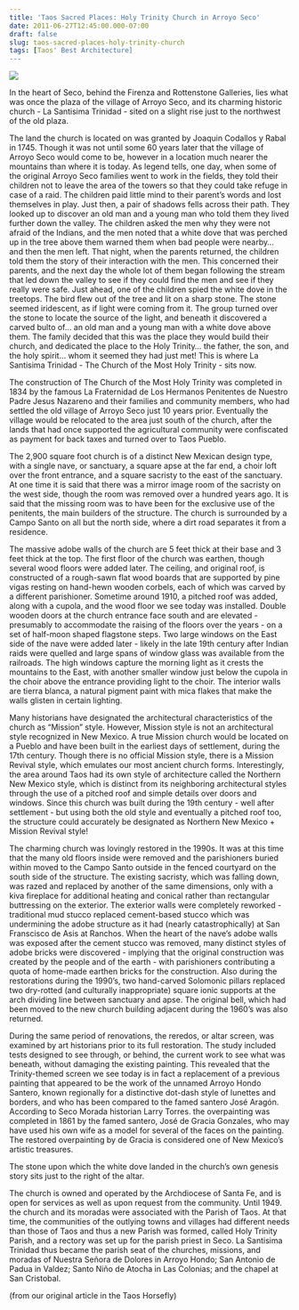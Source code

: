 ```yaml
---
title: 'Taos Sacred Places: Holy Trinity Church in Arroyo Seco'
date: 2011-06-27T12:45:00.000-07:00
draft: false
slug: taos-sacred-places-holy-trinity-church
tags: [Taos' Best Architecture]
---
```


  

![](/images/blog/legacy/P1170200+%2528Large%2529.JPG)

  
  
In the heart of Seco, behind the Firenza and Rottenstone Galleries, lies what was once the plaza of the village of Arroyo Seco, and its charming historic church - La Santisima Trinidad - sited on a slight rise just to the northwest of the old plaza.  
  
The land the church is located on was granted by Joaquin Codallos y Rabal in 1745. Though it was not until some 60 years later that the village of Arroyo Seco would come to be, however in a location much nearer the mountains than where it is today. As legend tells, one day, when some of the original Arroyo Seco families went to work in the fields, they told their children not to leave the area of the towers so that they could take refuge in case of a raid. The children paid little mind to their parent’s words and lost themselves in play. Just then, a pair of shadows fells across their path. They looked up to discover an old man and a young man who told them they lived further down the valley. The children asked the men why they were not afraid of the Indians, and the men noted that a white dove that was perched up in the tree above them warned them when bad people were nearby… and then the men left. That night, when the parents returned, the children told them the story of their interaction with the men. This concerned their parents, and the next day the whole lot of them began following the stream that led down the valley to see if they could find the men and see if they really were safe. Just ahead, one of the children spied the white dove in the treetops. The bird flew out of the tree and lit on a sharp stone. The stone seemed iridescent, as if light were coming from it. The group turned over the stone to locate the source of the light, and beneath it discovered a carved bulto of… an old man and a young man with a white dove above them. The family decided that this was the place they would build their church, and dedicated the place to the Holy Trinity… the father, the son, and the holy spirit… whom it seemed they had just met! This is where La Santisima Trinidad - The Church of the Most Holy Trinity - sits now.   
  
[](http://draft.blogger.com/blogger.g?blogID=8313365144772343043)The construction of The Church of the Most Holy Trinity was completed in 1834 by the famous La Fraternidad de Los Hermanos Penitentes de Nuestro Padre Jesus Nazareno and their families and community members, who had settled the old village of Arroyo Seco just 10 years prior. Eventually the village would be relocated to the area just south of the church, after the lands that had once supported the agricultural community were confiscated as payment for back taxes and turned over to Taos Pueblo.  
  
The 2,900 square foot church is of a distinct New Mexican design type, with a single nave, or sanctuary, a square apse at the far end, a choir loft over the front entrance, and a square sacristy to the east of the sanctuary. At one time it is said that there was a mirror image room of the sacristy on the west side, though the room was removed over a hundred years ago. It is said that the missing room was to have been for the exclusive use of the penitents, the main builders of the structure. The church is surrounded by a Campo Santo on all but the north side, where a dirt road separates it from a residence.  
  
The massive adobe walls of the church are 5 feet thick at their base and 3 feet thick at the top. The first floor of the church was earthen, though several wood floors were added later. The ceiling, and original roof, is constructed of a rough-sawn flat wood boards that are supported by pine vigas resting on hand-hewn wooden corbels, each of which was carved by a different parishioner. Sometime around 1910, a pitched roof was added, along with a cupola, and the wood floor we see today was installed. Double wooden doors at the church entrance face south and are elevated - presumably to accommodate the raising of the floors over the years - on a set of half-moon shaped flagstone steps. Two large windows on the East side of the nave were added later - likely in the late 19th century after Indian raids were quelled and large spans of window glass was available from the railroads. The high windows capture the morning light as it crests the mountains to the East, with another smaller window just below the cupola in the choir above the entrance providing light to the choir. The interior walls are tierra blanca, a natural pigment paint with mica flakes that make the walls glisten in certain lighting.  
  
Many historians have designated the architectural characteristics of the church as “Mission” style. However, Mission style is not an architectural style recognized in New Mexico. A true Mission church would be located on a Pueblo and have been built in the earliest days of settlement, during the 17th century. Though there is no official Mission style, there is a Mission Revival style, which emulates our most ancient church forms. Interestingly, the area around Taos had its own style of architecture called the Northern New Mexico style, which is distinct from its neighboring architectural styles through the use of a pitched roof and simple details over doors and windows. Since this church was built during the 19th century - well after settlement - but using both the old style and eventually a pitched roof too, the structure could accurately be designated as Northern New Mexico + Mission Revival style!  
  
The charming church was lovingly restored in the 1990s. It was at this time that the many old floors inside were removed and the parishioners buried within moved to the Campo Santo outside in the fenced courtyard on the south side of the structure. The existing sacristy, which was falling down, was razed and replaced by another of the same dimensions, only with a kiva fireplace for additional heating and conical rather than rectangular buttressing on the exterior. The exterior walls were completely reworked - traditional mud stucco replaced cement-based stucco which was undermining the adobe structure as it had (nearly catastrophically) at San Franscisco de Asis at Ranchos. When the heart of the nave’s adobe walls was exposed after the cement stucco was removed, many distinct styles of adobe bricks were discovered - implying that the original construction was created by the people and of the earth - with parishioners contributing a quota of home-made earthen bricks for the construction. Also during the restorations during the 1990’s, two hand-carved Solomonic pillars replaced two dry-rotted (and culturally inappropriate) square ionic supports at the arch dividing line between sanctuary and apse. The original bell, which had been moved to the new church building adjacent during the 1960’s was also returned.  
  
During the same period of renovations, the reredos, or altar screen, was examined by art historians prior to its full restoration. The study included tests designed to see through, or behind, the current work to see what was beneath, without damaging the existing painting. This revealed that the Trinity-themed screen we see today is in fact a replacement of a previous painting that appeared to be the work of the unnamed Arroyo Hondo Santero, known regionally for a distinctive dot-dash style of lunettes and borders, and who has been compared to the famed santero José Aragón. According to Seco Morada historian Larry Torres. the overpainting was completed in 1861 by the famed santero, José de Gracia Gonzales, who may have used his own wife as a model for several of the faces on the painting. The restored overpainting by de Gracia is considered one of New Mexico’s artistic treasures.  
  
The stone upon which the white dove landed in the church’s own genesis story sits just to the right of the altar.  
  
The church is owned and operated by the Archdiocese of Santa Fe, and is open for services as well as upon request from the community. Until 1949. the church and its moradas were associated with the Parish of Taos. At that time, the communities of the outlying towns and villages had different needs than those of Taos and thus a new Parish was formed, called Holy Trinity Parish, and a rectory was set up for the parish priest in Seco. La Santisima Trinidad thus became the parish seat of the churches, missions, and moradas of Nuestra Señora de Dolores in Arroyo Hondo; San Antonio de Padua in Valdez; Santo Niño de Atocha in Las Colonias; and the chapel at San Cristobal.   
  
  
(from our original article in the Taos Horsefly)